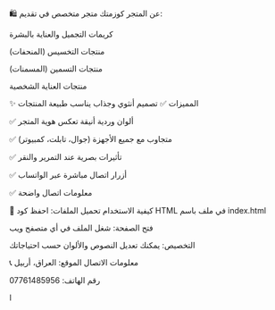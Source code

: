 🛍️ عن المتجر
كوزمتك متجر متخصص في تقديم:

كريمات التجميل والعناية بالبشرة

منتجات التخسيس (المنحفات)

منتجات التسمين (المسمنات)

منتجات العناية الشخصية

✨ المميزات
✅ تصميم أنثوي وجذاب يناسب طبيعة المنتجات

✅ ألوان وردية أنيقة تعكس هوية المتجر

✅ متجاوب مع جميع الأجهزة (جوال، تابلت، كمبيوتر)

✅ تأثيرات بصرية عند التمرير والنقر

✅ أزرار اتصال مباشرة عبر الواتساب

✅ معلومات اتصال واضحة

🚀 كيفية الاستخدام
تحميل الملفات: احفظ كود HTML في ملف باسم index.html

فتح الصفحة: شغل الملف في أي متصفح ويب

التخصيص: يمكنك تعديل النصوص والألوان حسب احتياجاتك

📞 معلومات الاتصال
الموقع: العراق، أربيل

رقم الهاتف: 07761485956

ا
